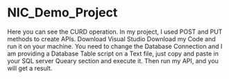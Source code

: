 # NIC_Demo_Project
Here you can see the CURD operation.
In my project, I used POST and PUT methods to create APIs.
Download Visual Studio Download my Code and run it on your machine.
You need to change the Database Connection and I am providing a Database Table script on a Text file, just copy and paste in your SQL server Queary section and execute it.
Then run my API, and you will get a result. 

